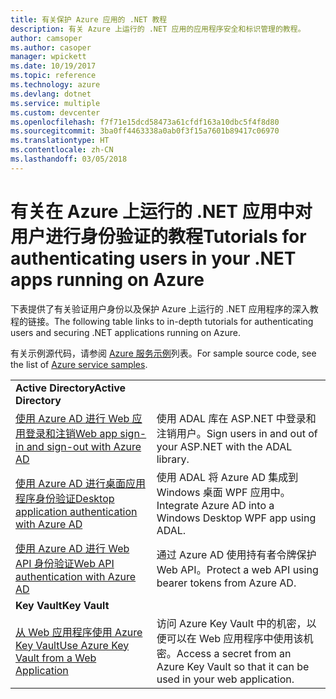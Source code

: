 ```yaml
---
title: 有关保护 Azure 应用的 .NET 教程
description: 有关 Azure 上运行的 .NET 应用的应用程序安全和标识管理的教程。
author: camsoper
ms.author: casoper
manager: wpickett
ms.date: 10/19/2017
ms.topic: reference
ms.technology: azure
ms.devlang: dotnet
ms.service: multiple
ms.custom: devcenter
ms.openlocfilehash: f7f71e15dcd58473a61cfdf163a10dbc5f4f8d80
ms.sourcegitcommit: 3ba0ff4463338a0ab0f3f15a7601b89417c06970
ms.translationtype: HT
ms.contentlocale: zh-CN
ms.lasthandoff: 03/05/2018
---
```

# <a name="tutorials-for-authenticating-users-in-your-net-apps-running-on-azure"></a><span data-ttu-id="3b4c0-103">有关在 Azure 上运行的 .NET 应用中对用户进行身份验证的教程</span><span class="sxs-lookup"><span data-stu-id="3b4c0-103">Tutorials for authenticating users in your .NET apps running on Azure</span></span>

<span data-ttu-id="3b4c0-104">下表提供了有关验证用户身份以及保护 Azure 上运行的 .NET 应用程序的深入教程的链接。</span><span class="sxs-lookup"><span data-stu-id="3b4c0-104">The following table links to in-depth tutorials for authenticating users and securing .NET applications running on Azure.</span></span>

<span data-ttu-id="3b4c0-105">有关示例源代码，请参阅 [Azure 服务示例](https://azure.microsoft.com/resources/samples/?platform=dotnet)列表。</span><span class="sxs-lookup"><span data-stu-id="3b4c0-105">For sample source code, see the list of [Azure service samples](https://azure.microsoft.com/resources/samples/?platform=dotnet).</span></span>

| | |
|---|---|
|<span data-ttu-id="3b4c0-106">**Active Directory**</span><span class="sxs-lookup"><span data-stu-id="3b4c0-106">**Active Directory**</span></span>||
| <span data-ttu-id="3b4c0-107">[使用 Azure AD 进行 Web 应用登录和注销][1]</span><span class="sxs-lookup"><span data-stu-id="3b4c0-107">[Web app sign-in and sign-out with Azure AD][1]</span></span> | <span data-ttu-id="3b4c0-108">使用 ADAL 库在 ASP.NET 中登录和注销用户。</span><span class="sxs-lookup"><span data-stu-id="3b4c0-108">Sign users in and out of your ASP.NET with the ADAL library.</span></span>
| <span data-ttu-id="3b4c0-109">[使用 Azure AD 进行桌面应用程序身份验证][2]</span><span class="sxs-lookup"><span data-stu-id="3b4c0-109">[Desktop application authentication with Azure AD][2]</span></span>| <span data-ttu-id="3b4c0-110">使用 ADAL 将 Azure AD 集成到 Windows 桌面 WPF 应用中。</span><span class="sxs-lookup"><span data-stu-id="3b4c0-110">Integrate Azure AD into a Windows Desktop WPF app using ADAL.</span></span> | 
| <span data-ttu-id="3b4c0-111">[使用 Azure AD 进行 Web API 身份验证][3]</span><span class="sxs-lookup"><span data-stu-id="3b4c0-111">[Web API authentication with Azure AD][3]</span></span> | <span data-ttu-id="3b4c0-112">通过 Azure AD 使用持有者令牌保护 Web API。</span><span class="sxs-lookup"><span data-stu-id="3b4c0-112">Protect a web API using bearer tokens from Azure AD.</span></span> |
|<span data-ttu-id="3b4c0-113">**Key Vault**</span><span class="sxs-lookup"><span data-stu-id="3b4c0-113">**Key Vault**</span></span>||
| <span data-ttu-id="3b4c0-114">[从 Web 应用程序使用 Azure Key Vault][4]</span><span class="sxs-lookup"><span data-stu-id="3b4c0-114">[Use Azure Key Vault from a Web Application][4]</span></span> | <span data-ttu-id="3b4c0-115">访问 Azure Key Vault 中的机密，以便可以在 Web 应用程序中使用该机密。</span><span class="sxs-lookup"><span data-stu-id="3b4c0-115">Access a secret from an Azure Key Vault so that it can be used in your web application.</span></span> | 

[1]: /azure/active-directory/develop/active-directory-devquickstarts-webapp-dotnet
[2]: /azure/active-directory/develop/active-directory-devquickstarts-dotnet
[3]: /azure/active-directory/develop/active-directory-devquickstarts-webapi-dotnet
[4]: /azure/key-vault/key-vault-use-from-web-application
